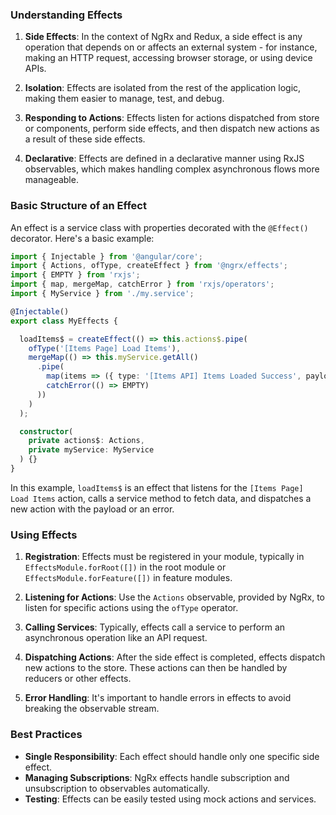 ### Understanding Effects

1. **Side Effects**: In the context of NgRx and Redux, a side effect is any operation that depends on or affects an external system - for instance, making an HTTP request, accessing browser storage, or using device APIs.

2. **Isolation**: Effects are isolated from the rest of the application logic, making them easier to manage, test, and debug.

3. **Responding to Actions**: Effects listen for actions dispatched from store or components, perform side effects, and then dispatch new actions as a result of these side effects.

4. **Declarative**: Effects are defined in a declarative manner using RxJS observables, which makes handling complex asynchronous flows more manageable.

### Basic Structure of an Effect

An effect is a service class with properties decorated with the `@Effect()` decorator. Here's a basic example:

```typescript
import { Injectable } from '@angular/core';
import { Actions, ofType, createEffect } from '@ngrx/effects';
import { EMPTY } from 'rxjs';
import { map, mergeMap, catchError } from 'rxjs/operators';
import { MyService } from './my.service';

@Injectable()
export class MyEffects {

  loadItems$ = createEffect(() => this.actions$.pipe(
    ofType('[Items Page] Load Items'),
    mergeMap(() => this.myService.getAll()
      .pipe(
        map(items => ({ type: '[Items API] Items Loaded Success', payload: items })),
        catchError(() => EMPTY)
      ))
    )
  );

  constructor(
    private actions$: Actions,
    private myService: MyService
  ) {}
}
```

In this example, `loadItems$` is an effect that listens for the `[Items Page] Load Items` action, calls a service method to fetch data, and dispatches a new action with the payload or an error.

### Using Effects

1. **Registration**: Effects must be registered in your module, typically in `EffectsModule.forRoot([])` in the root module or `EffectsModule.forFeature([])` in feature modules.

2. **Listening for Actions**: Use the `Actions` observable, provided by NgRx, to listen for specific actions using the `ofType` operator.

3. **Calling Services**: Typically, effects call a service to perform an asynchronous operation like an API request.

4. **Dispatching Actions**: After the side effect is completed, effects dispatch new actions to the store. These actions can then be handled by reducers or other effects.

5. **Error Handling**: It's important to handle errors in effects to avoid breaking the observable stream.

### Best Practices

- **Single Responsibility**: Each effect should handle only one specific side effect.
- **Managing Subscriptions**: NgRx effects handle subscription and unsubscription to observables automatically.
- **Testing**: Effects can be easily tested using mock actions and services.

